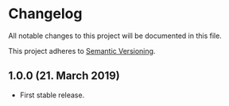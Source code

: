 # Changelog

All notable changes to this project will be documented in this file.

This project adheres to [Semantic Versioning](http://semver.org/).

## 1.0.0 (21. March 2019)

+ First stable release.
